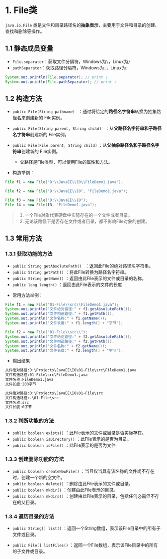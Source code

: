 # 1. File类

`java.io.File` 类是文件和目录路径名的**抽象表示**，主要用于文件和目录的创建、查找和删除等操作。

## 1.1 静态成员变量

* `File.separator`：获取文件分隔符，Windows为`\`，Linux为`/`
* `pathSeparator`：获取路径分隔符，Windows为`;`，Linux为`:`

```java
System.out.println(File.separator); // print \
System.out.println(File.pathSeparator); // print ;
```

## 1.2 构造方法

- `public File(String pathname) ` ：通过将给定的**路径名字符串**转换为抽象路径名来创建新的 File实例。  
- `public File(String parent, String child) ` ：从**父路径名字符串和子路径名字符串**创建新的 File实例。
- `public File(File parent, String child)` ：从**父抽象路径名和子路径名字符串**创建新的 File实例。  
  * 父路径是File类型，可以使用File的属性和方法。

- 构造举例：

```java
File f1 = new File("D:\\JavaEE\\IO\\FileDemo1.java");

File f2 = new File("D:\\JavaEE\\IO", "FileDemo1.java");

File f3 = new File("D:\\JavaEE\\IO");
File f4 = new File(f3, "FileDemo1.java");
```

> 1. 一个File对象代表硬盘中实际存在的一个文件或者目录。
> 2. 无论该路径下是否存在文件或者目录，都不影响File对象的创建。

## 1.3  常用方法

### 1.3.1 获取功能的方法

- `public String getAbsolutePath() ` ：返回此File的绝对路径名字符串。
- ` public String getPath() ` ：将此File转换为路径名字符串。 
- `public String getName()`  ：返回由此File表示的文件或目录的名称。  
- `public long length()`  ：返回由此File表示的文件的长度

* 常用方法举例：

```java
File f1 = new File("01-File\\src\\FileDemo1.java");
System.out.println("文件绝对路径:" + f1.getAbsolutePath());
System.out.println("文件构造路径:" + f1.getPath());
System.out.println("文件名称:" + f1.getName());
System.out.println("文件长度:" + f1.length() + "字节");

File f2 = new File("01-File\\src\\");
System.out.println("文件绝对路径:" + f2.getAbsolutePath());
System.out.println("文件构造路径:" + f2.getPath());
System.out.println("文件名称:" + f2.getName());
System.out.println("文件长度:" + f2.length() + "字节");
```

* 输出结果

```bash
文件绝对路径:D:\Projects\JavaEE\IO\01-File\src\FileDemo1.java
文件构造路径:01-File\src\FileDemo1.java
文件名称:FileDemo1.java
文件长度:200字节

文件绝对路径:D:\Projects\JavaEE\IO\01-File\src
文件构造路径:.\01-File\src
文件名称:src
文件长度:0字节
```

### 1.3.2 判断功能的方法

- `public boolean exists()` ：此File表示的文件或目录是否实际存在。
- `public boolean isDirectory()` ：此File表示的是否为目录。
- `public boolean isFile()` ：此File表示的是否为文件

### 1.3.3 创建删除功能的方法

- `public boolean createNewFile()` ：当且仅当具有该名称的文件尚不存在时，创建一个新的空文件。 
- `public boolean delete()` ：删除由此File表示的文件或目录。  
- `public boolean mkdir()` ：创建由此File表示的目录。
- `public boolean mkdirs()` ：创建由此File表示的目录，包括任何必需但不存在的父目录。

### 1.3.4 遍历目录的方法

- `public String[] list()` ：返回一个String数组，表示该File目录中的所有子文件或目录。

- `public File[] listFiles()` ：返回一个File数组，表示该File目录中的所有的子文件或目录。  

